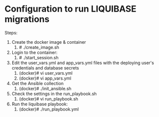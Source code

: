 # Configuration to run LIQUIBASE migrations

Steps:
1. Create the docker image & container
   1. \# ./create_image.sh
2. Login to the container:
   1. \# ./start_session.sh
3. Edit the user_vars.yml and app_vars.yml files with the deploying user's credentials and database secrets
   1. (docker)# vi user_vars.yml
   1. (docker)# vi app_vars.yml
4. Get the Ansible collection
   1. (docker)# ./init_ansible.sh
5. Check the settings in the run_playbook.sh
   1. (docker)# vi run_playbook.sh
6. Run the liquibase playbook:
   1. (docker)# ./run_playbook.yml
